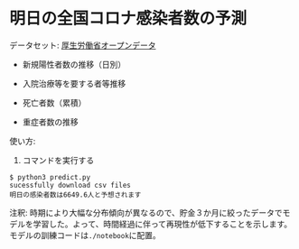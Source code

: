 # 明日の全国コロナ感染者数の予測  
データセット: [厚生労働省オープンデータ](https://www.mhlw.go.jp/stf/covid-19/open-data.html)  

* 新規陽性者数の推移（日別）

* 入院治療等を要する者等推移

* 死亡者数（累積）

* 重症者数の推移  
  

使い方:  
1. コマンドを実行する  
```
$ python3 predict.py  
sucessfully download csv files  
明日の感染者数は6649.6人と予想されます  
```  
注釈: 時期により大幅な分布傾向が異なるので、貯金３か月に絞ったデータでモデルを学習した。よって、時間経過に伴って再現性が低下することを示します。  
モデルの訓練コードは`./notebook`に配置。  

